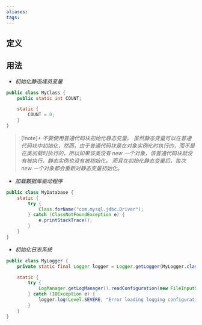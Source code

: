 ```yaml
---
aliases: 
tags: 
---
```


## 定义

## 用法

+ _初始化静态成员变量_

```java
public class MyClass {
    public static int COUNT;

    static {
        COUNT = 0;
    }
}

```

  > [!note]+ _不要使用普通代码块初始化静态变量。_
  > _虽然静态变量可以在普通代码块中初始化，然而，由于普通代码块是在对象实例化时执行的，而不是在类加载时执行的，所以如果该类没有 new 一个对象，该普通代码块就没有被执行，静态实例也没有被初始化。_
  > _而且在初始化静态变量后，每次 new 一个对象都会重新对静态变量初始化。_

+ _加载数据库驱动程序_

```java
public class MyDatabase {
    static {
        try {
            Class.forName("com.mysql.jdbc.Driver");
        } catch (ClassNotFoundException e) {
            e.printStackTrace();
        }
    }
}

```

+ _初始化日志系统_

```java
public class MyLogger {
    private static final Logger logger = Logger.getLogger(MyLogger.class.getName());

    static {
        try {
            LogManager.getLogManager().readConfiguration(new FileInputStream("logging.properties"));
        } catch (IOException e) {
            logger.log(Level.SEVERE, "Error loading logging configuration", e);
        }
    }
}

```
